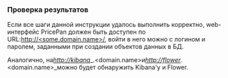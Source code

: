### Проверка результатов

Если все шаги данной инструкции удалось выполнить корректно, web-интерфейс PricePan должен быть доступен по URL:[http://&lt;some.domain.name&gt;/](http://<some.domain.name>/), войти в него можно с логином и паролем, заданными при создании объектов данных в БД.

Аналогично, на[_http://kibana_](http://kibana/)_.&lt;domain.name&gt;_и[_http://flower_](http://flower/)_.&lt;domain.name&gt;_можно будет обнаружить Kibana'у и Flower.
